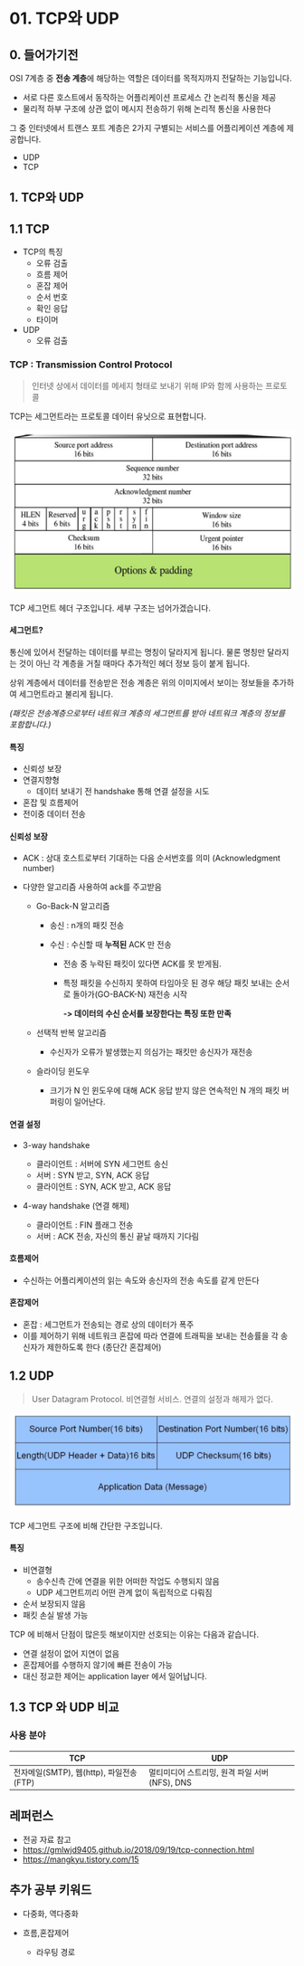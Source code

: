 # 01. TCP와 UDP



## 0. 들어가기전 

OSI 7계층 중 **전송 계층**에 해당하는 역할은 데이터를 목적지까지 전달하는 기능입니다. 

- 서로 다른 호스트에서 동작하는 어플리케이션 프로세스 간 논리적 통신을 제공
- 물리적 하부 구조에 상관 없이 메시지 전송하기 위해 논리적 통신을 사용한다



그 중 인터넷에서 트랜스 포트 계층은
2가지 구별되는 서비스를 어플리케이션 계층에 제공합니다.

- UDP
- TCP





## 1. TCP와 UDP



## 1.1 TCP



- TCP의 특징
  - 오류 검출
  - 흐름 제어
  - 혼잡 제어
  - 순서 번호
  - 확인 응답
  - 타이머
- UDP
  - 오류 검출



### TCP : Transmission Control Protocol

>  인터넷 상에서 데이터를 메세지 형태로 보내기 위해 IP와 함께 사용하는 프로토콜

TCP는 세그먼트라는 프로토콜 데이터 유닛으로 표현합니다.

![image-20210122200137696](../assets/01_tcp_segment.png)

TCP 세그먼트 헤더 구조입니다. 세부 구조는 넘어가겠습니다. 



#### 세그먼트?

통신에 있어서 전달하는 데이터를 부르는 명칭이 달라지게 됩니다. 물론 명칭만 달라지는 것이 아닌 각 계층을 거칠 때마다 추가적인 헤더 정보 등이 붙게 됩니다.

상위 계층에서 데이터를 전송받은 전송 계층은 위의 이미지에서 보이는 정보들을 추가하여 세그먼트라고 불리게 됩니다.

*(패킷은 전송계층으로부터 네트워크 계층의 세그먼트를 받아 네트워크 계층의 정보를 포함합니다.)*

 



#### 특징

- 신뢰성 보장
- 연결지향형
  - 데이터 보내기 전 handshake 통해 연결 설정을 시도
- 혼잡 및 흐름제어
- 전이중 데이터 전송



#### 신뢰성 보장

- ACK : 상대 호스트로부터 기대하는 다음 순서번호를 의미 (Acknowledgment number)

- 다양한 알고리즘 사용하여 ack를 주고받음

  - Go-Back-N 알고리즘

    - 송신 : n개의 패킷 전송

    - 수신 : 수신할 때 **누적된** ACK 만 전송

      - 전송 중 누락된 패킷이 있다면 ACK를 못 받게됨. 

      - 특정 패킷을 수신하지 못하여 타임아웃 된 경우 해당 패킷 보내는 순서로 돌아가(GO-BACK-N) 재전송 시작

        **-> 데이터의 수신 순서를 보장한다는 특징 또한 만족**

  - 선택적 반복 알고리즘

    - 수신자가 오류가 발생했는지 의심가는 패킷만 송신자가 재전송

  - 슬라이딩 윈도우

    - 크기가 N 인 윈도우에 대해 ACK 응답 받지 않은 연속적인 N 개의 패킷 버퍼링이 일어난다.



#### 연결 설정

- 3-way handshake
  - 클라이언트 : 서버에 SYN 세그먼트 송신
  - 서버 : SYN 받고, SYN, ACK 응답
  - 클라이언트 : SYN, ACK 받고, ACK 응답

- 4-way handshake (연결 해제)

  - 클라이언트 : FIN 플래그 전송
  - 서버 : ACK 전송, 자신의 통신 끝날 때까지 기다림

  

  

#### 흐름제어

- 수신하는 어플리케이션의 읽는 속도와 송신자의 전송 속도를 같게 만든다

#### 혼잡제어

- 혼잡 : 세그먼트가 전송되는 경로 상의 데이터가 폭주
- 이를 제어하기 위해 네트워크 혼잡에 따라 연결에 트래픽을 보내는 전송률을 각 송신자가 제한하도록 한다 (종단간 혼잡제어)





## 1.2 UDP

> User Datagram Protocol. 비연결형 서비스. 연결의 설정과 해제가 없다.

![image-20210122212123423](../assets/01_udp_segment.png)

TCP 세그먼트 구조에 비해 간단한 구조입니다.

#### 특징

- 비연결형
  - 송수신측 간에 연결을 위한 어떠한 작업도 수행되지 않음
  - UDP 세그먼트끼리 어떤 관계 없이 독립적으로 다뤄짐
- 순서 보장되지 않음
- 패킷 손실 발생 가능



TCP 에 비해서 단점이 많은듯 해보이지만 선호되는 이유는 다음과 같습니다.

- 연결 설정이 없어 지연이 없음
- 혼잡제어를 수행하지 않기에 빠른 전송이 가능
- 대신 정교한 제어는 application layer 에서 일어납니다.





## 1.3 TCP 와 UDP 비교



### 사용 분야

| TCP                                     | UDP                                           |
| --------------------------------------- | --------------------------------------------- |
| 전자메일(SMTP), 웹(http), 파일전송(FTP) | 멀티미디어 스트리밍, 원격 파일 서버(NFS), DNS |







## 레퍼런스

- 전공 자료 참고
- https://gmlwjd9405.github.io/2018/09/19/tcp-connection.html
- https://mangkyu.tistory.com/15







## 추가 공부 키워드

- 다중화, 역다중화

- 흐름,혼잡제어

  - 라우팅 경로

  

















